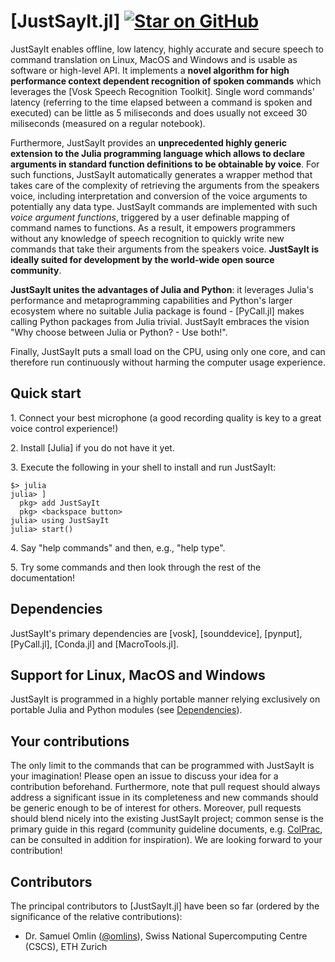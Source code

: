 # [JustSayIt.jl] [![Star on GitHub](https://img.shields.io/github/stars/omlins/JustSayIt.jl.svg)](https://github.com/omlins/JustSayIt.jl/stargazers)
JustSayIt enables offline, low latency, highly accurate and secure speech to command translation on Linux, MacOS and Windows and is usable as software or high-level API. It implements a **novel algorithm for high performance context dependent recognition of spoken commands** which leverages the [Vosk Speech Recognition Toolkit]. Single word commands' latency (referring to the time elapsed between a command is spoken and executed) can be little as 5 miliseconds and does usually not exceed 30 miliseconds (measured on a regular notebook).

Furthermore, JustSayIt provides an **unprecedented highly generic extension to the Julia programming language which allows to declare arguments in standard function definitions to be obtainable by voice**. For such functions, JustSayIt automatically generates a wrapper method that takes care of the complexity of retrieving the arguments from the speakers voice, including interpretation and conversion of the voice arguments to potentially any data type. JustSayIt commands are implemented with such *voice argument functions*, triggered by a user definable mapping of command names to functions. As a result, it empowers programmers without any knowledge of speech recognition to quickly write new commands that take their arguments from the speakers voice. **JustSayIt is ideally suited for development by the world-wide open source community**.

**JustSayIt unites the advantages of Julia and Python**: it leverages Julia's performance and metaprogramming capabilities and Python's larger ecosystem where no suitable Julia package is found - [PyCall.jl] makes calling Python packages from Julia trivial. JustSayIt embraces the vision "Why choose between Julia or Python? - Use both!".

Finally, JustSayIt puts a small load on the CPU, using only one core, and can therefore run continuously without harming the computer usage experience.

## Quick start
1\. Connect your best microphone (a good recording quality is key to a great voice control experience!)

2\. Install [Julia] if you do not have it yet.

3\. Execute the following in your shell to install and run JustSayIt:

```julia-repl
$> julia
julia> ]
  pkg> add JustSayIt
  pkg> <backspace button>
julia> using JustSayIt
julia> start()
```

4\. Say "help commands" and then, e.g., "help type".

5\. Try some commands and then look through the rest of the documentation!

## Dependencies
JustSayIt's primary dependencies are [vosk], [sounddevice], [pynput], [PyCall.jl], [Conda.jl] and [MacroTools.jl].

## Support for Linux, MacOS and Windows
JustSayIt is programmed in a highly portable manner relying exclusively on portable Julia and Python modules (see [Dependencies](@ref)).

## Your contributions
The only limit to the commands that can be programmed with JustSayIt is your imagination! Please open an issue to discuss your idea for a contribution beforehand. Furthermore, note that pull request should always address a significant issue in its completeness and new commands should be generic enough to be of interest for others. Moreover, pull requests should blend nicely into the existing JustSayIt project; common sense is the primary guide in this regard (community guideline documents, e.g. [ColPrac](https://github.com/SciML/ColPrac), can be consulted in addition for inspiration). We are looking forward to your contribution!

## Contributors
The principal contributors to [JustSayIt.jl] have been so far (ordered by the significance of the relative contributions):
- Dr. Samuel Omlin ([@omlins](https://github.com/omlins)), Swiss National Supercomputing Centre (CSCS), ETH Zurich
